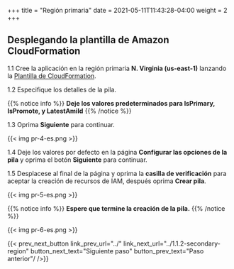 +++
title = "Región primaria"
date =  2021-05-11T11:43:28-04:00
weight = 2
+++

## Desplegando la plantilla de Amazon CloudFormation

1.1 Cree la aplicación en la región primaria **N. Virginia (us-east-1)** lanzando la [Plantilla de CloudFormation](https://console.aws.amazon.com/cloudformation/home?region=us-east-1#/stacks/create/template?stackName=warm-primary&templateURL=https://ee-assets-prod-us-east-1.s3.amazonaws.com/modules/7ebe40ac15b94a1e815828a877bde9b3/v10/WarmStandbyDR.yaml).

1.2  Especifique los detalles de la pila.

{{% notice info %}}
**Deje los valores predeterminados para IsPrimary, IsPromote, y LatestAmiId**
{{% /notice %}}

1.3 Oprima **Siguiente** para continuar.

{{< img pr-4-es.png >}}

1.4 Deje los valores por defecto en la página **Configurar las opciones de la pila** y oprima el botón **Siguiente** para continuar.

1.5 Desplacese al final de la página y oprima la **casilla de verificación** para aceptar la creación de recursos de IAM, después oprima **Crear pila**.

{{< img pr-5-es.png >}}

{{% notice info %}}
**Espere que termine la creación de la pila.**
{{% /notice %}}

{{< img pr-6-es.png >}}

{{< prev_next_button link_prev_url="../" link_next_url="../1.1.2-secondary-region" button_next_text="Siguiente paso" button_prev_text="Paso anterior"/ />}}

